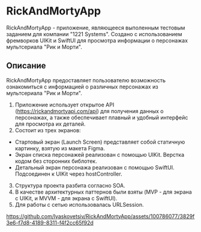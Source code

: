 # RickAndMortyApp

RickAndMortyApp - приложение, являющееся выполенным тестовым заданием для компании "1221 Systems". 
Создано с использованием фремворков UIKit и SwiftUI для просмотра информации о персонажах мультсериала "Рик и Морти".

## Описание

RickAndMortyApp предоставляет пользователю возможность ознакомиться с информацией о различных персонажах из мультсериала "Рик и Морти". 

1. Приложение использует открытое API (https://rickandmortyapi.com/api) для получения данных о персонажах, а также обеспечивает плавный и удобный интерфейс для просмотра их деталей.
2. Состоит из трех экранов:
* Стартовый экран (Launch Screen) представляет собой статичную картинку, взятую из макета Figma.
* Экран списка персонажей реализован с помощью UIKit. Верстка кодом без сторонних библотек.
* Детальный экран персонажа реализован с помощью SwiftUI. Подсоединен к UIKit через hostController.
3. Структура проекта разбита согласно SOA.
4. В качестве архитектурных паттернов были взяты (MVP - для экрана с UIKit, и MVVM - для экрана с SwiftUI).
5. Для работы с сетью использовалась URLSession.


https://github.com/lyaskovetsiv/RickAndMortyApp/assets/100786077/3829f3e6-f7d8-4189-8311-f4f2cc65f92d

